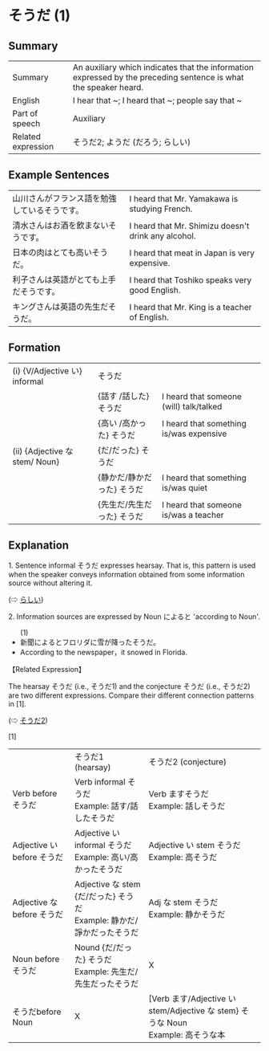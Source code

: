 # そうだ (1)

## Summary

<table><tr>   <td>Summary</td>   <td>An auxiliary which indicates that the information expressed by the preceding sentence is what the speaker heard.</td></tr><tr>   <td>English</td>   <td>I hear that ~; I heard that ~; people say that ~</td></tr><tr>   <td>Part of speech</td>   <td>Auxiliary</td></tr><tr>   <td>Related expression</td>   <td>そうだ2; ようだ (だろう; らしい)</td></tr></table>

## Example Sentences

<table><tr>   <td>山川さんがフランス語を勉強しているそうです。</td>   <td>I heard that Mr. Yamakawa is studying French.</td></tr><tr>   <td>清水さんはお酒を飲まないそうです。</td>   <td>I heard that Mr. Shimizu doesn't drink any alcohol.</td></tr><tr>   <td>日本の肉はとても高いそうだ。</td>   <td>I heard that meat in Japan is very expensive.</td></tr><tr>   <td>利子さんは英語がとても上手だそうです。</td>   <td>I heard that Toshiko speaks very good English.</td></tr><tr>   <td>キングさんは英語の先生だそうだ。</td>   <td>I heard that Mr. King is a teacher of English.</td></tr></table>

## Formation

<table class="table"> <tbody><tr class="tr head"> <td class="td"><span class="numbers">(i)</span> <span> <span class="bold">{V/Adjective い}    informal</span></span></td> <td class="td"><span class="concept">そうだ</span> </td> <td class="td"><span>&nbsp;</span></td> </tr> <tr class="tr"> <td class="td"><span>&nbsp;</span></td> <td class="td"><span>{話す /話した} <span class="concept">そうだ</span></span></td> <td class="td"><span>I    heard that someone (will) talk/talked</span></td> </tr> <tr class="tr"> <td class="td"><span>&nbsp;</span></td> <td class="td"><span>{高い /高かった} <span class="concept">そうだ</span></span></td> <td class="td"><span>I    heard that something is/was expensive</span></td> </tr> <tr class="tr head"> <td class="td"><span class="numbers">(ii)</span> <span> <span class="bold">{Adjective な stem/   Noun}</span></span></td> <td class="td"><span>{<span class="concept">だ</span>/<span class="concept">だった</span>} <span class="concept">そうだ</span></span></td> <td class="td"><span>&nbsp;</span></td> </tr> <tr class="tr"> <td class="td"><span>&nbsp;</span></td> <td class="td"><span>{静か<span class="concept">だ</span>/静か<span class="concept">だった</span>} <span class="concept">そうだ</span></span></td> <td class="td"><span>I    heard that something is/was quiet</span></td> </tr> <tr class="tr"> <td class="td"><span>&nbsp;</span></td> <td class="td"><span>{先生<span class="concept">だ</span>/先生<span class="concept">だった</span>} <span class="concept">そうだ</span></span></td> <td class="td"><span>I heard    that someone is/was a teacher</span></td> </tr></tbody></table>

## Explanation

<p>1. Sentence informal <span class="cloze">そうだ</span> expresses hearsay. That is, this pattern is used when the speaker conveys information obtained from some information source without altering it.</p>  <p>(⇨ <a href="#㊦ らしい">らしい</a>)</p>  <p>2. Information sources are expressed by Noun によると 'according to Noun'.</p>  <ul>(1) <li>新聞によるとフロリダに雪が降った<span class="cloze">そうだ</span>。</li> <li>According to the newspaper，it snowed in Florida.</li> </ul>  <p>【Related Expression】</p>  <p>The hearsay <span class="cloze">そうだ</span> (i.e., <span class="cloze">そうだ</span>1) and the conjecture <span class="cloze">そうだ</span> (i.e., <span class="cloze">そうだ</span>2) are two different expressions. Compare their different connection patterns in [1].</p>  <p>(⇨ <a href="#㊦ そうだ (2)">そうだ2</a>)</p>  <p>[1]</p>  <table class="table"> <tbody> <tr class="tr"> <td class="td"></td>  <td class="td"><span class="cloze">そうだ</span>1 (hearsay)</td>  <td class="td"><span class="cloze">そうだ</span>2 (conjecture)</td> </tr>  <tr class="tr"> <td class="td">Verb before <span class="cloze">そうだ</span></span></td> <td class="td">Verb informal <span class="cloze">そうだ</span></span><br> Example: 話す/話した<span class="cloze">そうだ</span></span></td> <td class="td">Verb ます<span class="cloze">そうだ</span></span><br> Example: 話し<span class="cloze">そうだ</span></span></td>  </tr>  <tr class="tr"> <td class="td">Adjective い before <span class="cloze">そうだ</span></td> <td class="td">Adjective い informal <span class="cloze">そうだ</span><br> Example: 高い/高かった<span class="cloze">そうだ</span></td> <td class="td">Adjective い stem <span class="cloze">そうだ</span><br> Example: 高<span class="cloze">そうだ</span></td> </tr>  <tr class="tr"> <td class="td">Adjective な before <span class="cloze">そうだ</span></td>  <td class="td">Adjective な stem {だ/だった} <span class="cloze">そうだ</span><br> Example: 静かだ/諍かだった<span class="cloze">そうだ</span></td> <td class="td">Adj な stem <span class="cloze">そうだ</span><br> Example: 静か<span class="cloze">そうだ</span></td> </tr>  <tr class="tr"> <td class="td">Noun before <span class="cloze">そうだ</span></td> <td class="td">Nound {だ/だった} <span class="cloze">そうだ</span><br> Example: 先生だ/先生だった<span class="cloze">そうだ</span></td> <td class="td">X</td> </tr>  <tr class="tr"> <td class="td"><span class="cloze">そうだ</span>before Noun</td> <td class="td">X</td> <td class="td">[Verb ます/Adjective い stem/Adjective な stem} <span class="cloze">そう</span>な Noun<br> Example: 高<span class="cloze">そう</span>な本</td> </tr>  </tbody> </table>

